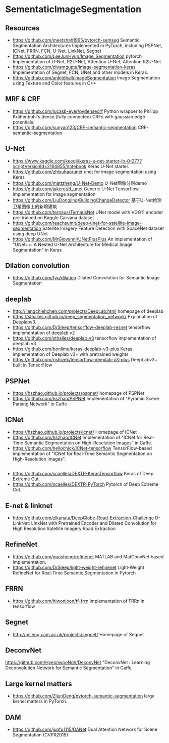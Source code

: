 # SementaticImageSegmentation

## Resources
- https://github.com/meetshah1995/pytorch-semseg
Semantic Segmentation Architectures Implemented in PyTorch, including PSPNet, ICNet, FRRN, FCN, U-Net, LinkNet, Segnet
- https://github.com/LeeJunHyun/Image_Segmentation
pytorch Implementation of U-Net, R2U-Net, Attention U-Net, Attention R2U-Net. 
- https://github.com/divamgupta/image-segmentation-keras
Implementation of Segnet, FCN, UNet and other models in Keras. 
- https://github.com/ankitdhall/imageSegmentation
Image Segmentation using Texture and Color features in C++ 

## MRF & CRF
- https://github.com/lucasb-eyer/pydensecrf
Python wrapper to Philipp Krähenbühl's dense (fully connected) CRFs with gaussian edge potentials.
- https://github.com/sunyao123/CRF-semantic-segmentation
CRF-semantic-segmentation

## U-Net
- https://www.kaggle.com/keegil/keras-u-net-starter-lb-0-277?scriptVersionId=2164855/notebook
Keras U-Net starter.
- https://github.com/zhixuhao/unet
unet for image segmentation using Keras
- https://github.com/mattzheng/U-Net-Demo
U-Net图像分割demo
- https://github.com/jakeret/tf_unet
Generic U-Net Tensorflow implementation for image segmentation 
- https://github.com/LiuDongjing/BuildingChangeDetector
基于U-Net检测卫星图像上的新增建筑 
- https://github.com/ternaus/TernausNet
UNet model with VGG11 encoder pre-trained on Kaggle Carvana dataset
- https://github.com/reachsumit/deep-unet-for-satellite-image-segmentation
Satellite Imagery Feature Detection with SpaceNet dataset using deep UNet 
- https://github.com/MrGiovanni/UNetPlusPlus
An implementation of "UNet++: A Nested U-Net Architecture for Medical Image Segmentation" in Keras

## Dilation convolution
- https://github.com/fyu/dilation
Dilated Convolution for Semantic Image Segmentation 

## deeplab
- http://liangchiehchen.com/projects/DeepLab.html
homepage of deeplab
- https://sthalles.github.io/deep_segmentation_network/
Explanation of Deeplabv3.
- https://github.com/DrSleep/tensorflow-deeplab-resnet
tensorflow implementation of deeplab v2
- https://github.com/sthalles/deeplab_v3
tensorflow implementation of deeplab v3
- https://github.com/bonlime/keras-deeplab-v3-plus
Keras implementation of Deeplab v3+ with pretrained weights
- https://github.com/rishizek/tensorflow-deeplab-v3-plus
DeepLabv3+ built in TensorFlow 

## PSPNet
- https://hszhao.github.io/projects/pspnet/
homepage of PSPNet
- https://github.com/hszhao/PSPNet
Implementation of "Pyramid Scene Parsing Network" in Caffe

## ICNet
- https://hszhao.github.io/projects/icnet/
Homepage of ICNet
- https://github.com/hszhao/ICNet
Implementation of "ICNet for Real-Time Semantic Segmentation on High-Resolution Images" in Caffe.
- https://github.com/hellochick/ICNet-tensorflow
TensorFlow-based implementation of "ICNet for Real-Time Semantic Segmentation on High-Resolution Images".

## 
- https://github.com/scaelles/DEXTR-KerasTensorflow
Keras of Deep Extreme Cut.
- https://github.com/scaelles/DEXTR-PyTorch
Pytorch of Deep Extreme Cut.

## E-net & linknet
- https://github.com/zlkanata/DeepGlobe-Road-Extraction-Challenge
D-LinkNet: LinkNet with Pretrained Encoder and Dilated Convolution for High Resolution Satellite Imagery Road Extraction 

## RefineNet
- https://github.com/guosheng/refinenet
MATLAB and MatConvNet based implementation.
- https://github.com/DrSleep/light-weight-refinenet
Light-Weight RefineNet for Real-Time Semantic Segmentation in Pytorch
## FRRN
- https://github.com/hiwonjoon/tf-frrn
Implementation of FRRn in tensorflow
## Segnet
- http://mi.eng.cam.ac.uk/projects/segnet/
Homepage of Segnet
## DeconvNet
https://github.com/HyeonwooNoh/DeconvNet
"DeconvNet : Learning Deconvolution Network for Semantic Segmentation" in Caffe
## Large kernel matters
- https://github.com/ZijunDeng/pytorch-semantic-segmentation
large kernel matters in PyTorch.

## DAM
- https://github.com/junfu1115/DANet
Dual Attention Network for Scene Segmentation (CVPR2019) 
